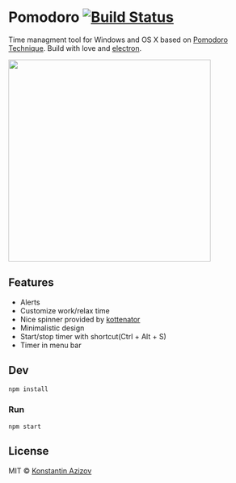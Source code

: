 # Pomodoro [![Build Status](https://travis-ci.org/G07cha/pomodoro.svg?branch=master)](https://travis-ci.org/G07cha/pomodoro)

Time managment tool for Windows and OS X based on [Pomodoro Technique](https://en.wikipedia.org/wiki/Pomodoro_Technique). Build with love and [electron](https://github.com/atom/electron).

<img src="screenshot.png" width="400">

## Features

- Alerts
- Customize work/relax time
- Nice spinner provided by [kottenator](https://github.com/kottenator/jquery-circle-progress)
- Minimalistic design
- Start/stop timer with shortcut(Ctrl + Alt + S)
- Timer in menu bar

## Dev

```bash
npm install
```

### Run

```
npm start
```

## License

MIT © [Konstantin Azizov](http://g07cha.github.io)
